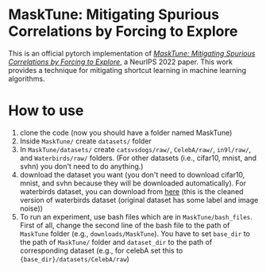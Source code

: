 <h1>MaskTune: Mitigating Spurious Correlations by Forcing to Explore</h1>
This is an official pytorch implementation of <a href="https://duckduckgo.com" target="_blank"><em>MaskTune: Mitigating Spurious Correlations by Forcing to Explore</em></a>, a NeurIPS 2022 paper. This work provides a technique for mitigating shortcut learning in machine learning algorithms.


<h1>How to use</h1>

1. clone the code (now you should have a folder named MaskTune)
2. Inside `MaskTune/` create `datasets/` folder
3. In `MaskTune/datasets/` create `catsvsdogs/raw/`, `CelebA/raw/`, `in9l/raw/`, and `Waterbirds/raw/` folders. (For other datasets (i.e., cifar10, mnist, and svhn) you don't need to do anything.)
4. download the dataset you want (you don't need to download cifar10, mnist, and svhn because they will be downloaded automatically). For waterbirds dataset, you can download from <a href="https://drive.google.com/file/d/1J5hrpg9j7XdKKrIUMfd80j0HoBEwlbb4/view?usp=sharing">here</a> (this is the cleaned version of waterbirds dataset (original dataset has some label and image noise))
4. To run an experiment, use bash files which are in `MaskTune/bash_files`. First of all, change the second line of the bash file to the path of `MaskTune` folder (e.g., `downloads/MaskTune`). You have to set `base_dir` to the path of `MaskTune/` folder and `dataset_dir` to the path of corresponding dataset (e.g., for celebA set this to `{base_dir}/datasets/CelebA/raw`)
